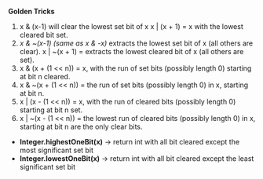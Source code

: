 
**Golden Tricks**
1. x & (x-1) will clear the lowest set bit of x
   x | (x + 1) = x with the lowest cleared bit set.
2. _x & ~(x-1) (same as x & -x)_ extracts the lowest set bit of x (all others are clear).
   x | ~(x + 1) = extracts the lowest cleared bit of x (all others are set).
3. x & (x + (1 << n)) = x, with the run of set bits (possibly length 0) starting at bit n cleared.
4. x & ~(x + (1 << n)) = the run of set bits (possibly length 0) in x, starting at bit n.
7. x | (x - (1 << n)) = x, with the run of cleared bits (possibly length 0) starting at bit n set.
8. x | ~(x - (1 << n)) = the lowest run of cleared bits (possibly length 0) in x, starting at bit n are the only clear bits.

* **Integer.highestOneBit(x)** -> return int with all bit cleared except the most significant set bit
* **Integer.lowestOneBit(x)** -> return int with all bit cleared except the least significant set bit